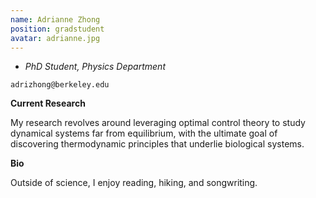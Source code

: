 ```yaml
---
name: Adrianne Zhong
position: gradstudent
avatar: adrianne.jpg
---
```


- _PhD Student, Physics Department_<br>

<i class="fa fa-envelope-o"></i> `adrizhong@berkeley.edu`

**Current Research**

My research revolves around leveraging optimal control theory to study dynamical systems far from equilibrium, with the ultimate goal of discovering thermodynamic principles that underlie biological systems.

**Bio**

Outside of science, I enjoy reading, hiking, and songwriting.

